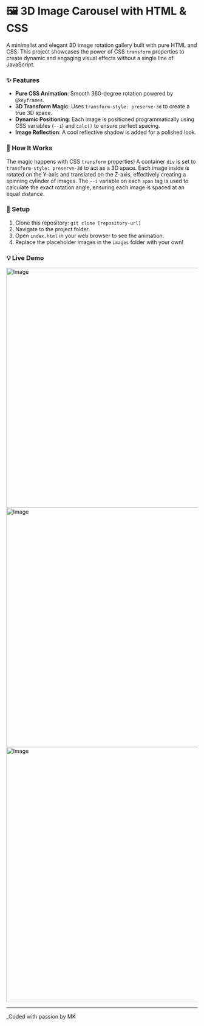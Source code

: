 # 🖼️ 3D Image Carousel with HTML & CSS

A minimalist and elegant 3D image rotation gallery built with pure HTML and CSS. This project showcases the power of CSS `transform` properties to create dynamic and engaging visual effects without a single line of JavaScript.

### ✨ Features
- **Pure CSS Animation**: Smooth 360-degree rotation powered by `@keyframes`.
- **3D Transform Magic**: Uses `transform-style: preserve-3d` to create a true 3D space.
- **Dynamic Positioning**: Each image is positioned programmatically using CSS variables (`--i`) and `calc()` to ensure perfect spacing.
- **Image Reflection**: A cool reflective shadow is added for a polished look.

### 🚀 How It Works
The magic happens with CSS `transform` properties! A container `div` is set to `transform-style: preserve-3d` to act as a 3D space. Each image inside is rotated on the Y-axis and translated on the Z-axis, effectively creating a spinning cylinder of images. The `--i` variable on each `span` tag is used to calculate the exact rotation angle, ensuring each image is spaced at an equal distance.

### 🔧 Setup
1. Clone this repository: `git clone [repository-url]`
2. Navigate to the project folder.
3. Open `index.html` in your web browser to see the animation.
4. Replace the placeholder images in the `images` folder with your own!

### 💡 Live Demo


<img width="1037" height="631" alt="Image" src="https://github.com/user-attachments/assets/e18b5715-b196-4a83-a53b-7e83556b0288" />

<img width="1022" height="629" alt="Image" src="https://github.com/user-attachments/assets/971b09b9-c7f7-45a1-9c90-acae2b95759a" />

<img width="1044" height="671" alt="Image" src="https://github.com/user-attachments/assets/83374c36-dcc0-496b-9bbc-e0106d524c0b" />





---
_Coded with passion by MK
